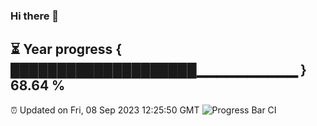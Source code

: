 ### Hi there 👋
⏳ Year progress { ████████████████████▁▁▁▁▁▁▁▁▁▁ } 68.64 %
---
⏰ Updated on Fri, 08 Sep 2023 12:25:50 GMT
![Progress Bar CI](https://github.com/liununu/liununu/workflows/Progress%20Bar%20CI/badge.svg)
